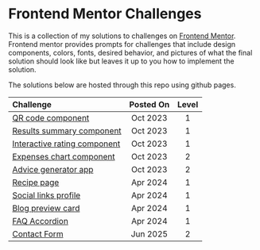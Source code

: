 # Frontend Mentor Challenges

This is a collection of my solutions to challenges on  [Frontend Mentor](https://www.frontendmentor.io/home). Frontend mentor provides prompts for challenges that include design components, colors, fonts, desired behavior, and pictures of what the final solution should look like but leaves it up to you how to implement the solution.

The solutions below are hosted through this repo using github pages.

| Challenge                                                                                                                           | Posted On | Level |
| :---------------------------------------------------------------------------------------------------------------------------------- | :-------: | :---: |
| [QR code component](https://johncraven.github.io/frontendmentor-challenges/qr-code-component-main/index.html)                       | Oct 2023  |   1   |
| [Results summary component](https://johncraven.github.io/frontendmentor-challenges/results-summary-component-main/index.html)       | Oct 2023  |   1   |
| [Interactive rating component](https://johncraven.github.io/frontendmentor-challenges/interactive-rating-component-main/index.html) | Oct 2023  |   1   |
| [Expenses chart component](https://johncraven.github.io/frontendmentor-challenges/expenses-chart-component-main/index.html)         | Oct 2023  |   2   |
| [Advice generator app](https://johncraven.github.io/frontendmentor-challenges/advice-generator-app-main/index.html)                 | Oct 2023  |   2   |
| [Recipe page](https://johncraven.github.io/frontendmentor-challenges/recipe-page-main/index.html)                                   | Apr 2024  |   1   |
| [Social links profile](https://johncraven.github.io/frontendmentor-challenges/social-links-profile-main/index.html)                 | Apr 2024  |   1   |
| [Blog preview card](https://johncraven.github.io/frontendmentor-challenges/blog-preview-card-main/index.html)                       | Apr 2024  |   1   |
| [FAQ Accordion](https://johncraven.github.io/frontendmentor-challenges/faq-accordion-main/index.html)                               | Apr 2024  |   1   |
| [Contact Form](https://github.com/johncraven/frontendmentor-challenges/tree/main/contact-form-main/index.html)                                 | Jun 2025  |   2   |
